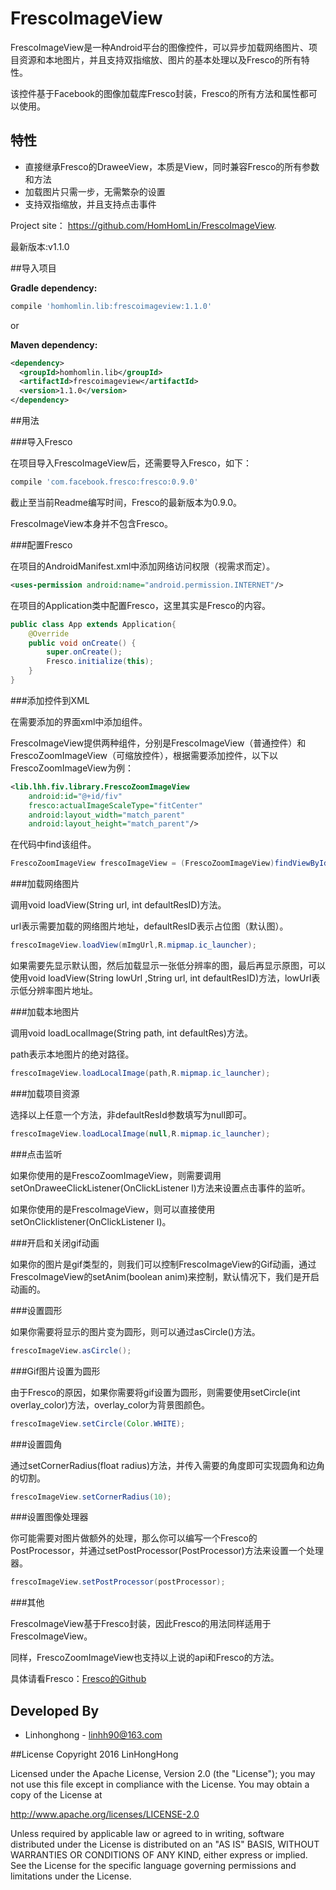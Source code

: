 # FrescoImageView

FrescoImageView是一种Android平台的图像控件，可以异步加载网络图片、项目资源和本地图片，并且支持双指缩放、图片的基本处理以及Fresco的所有特性。

该控件基于Facebook的图像加载库Fresco封装，Fresco的所有方法和属性都可以使用。

## 特性
 * 直接继承Fresco的DraweeView，本质是View，同时兼容Fresco的所有参数和方法
 * 加载图片只需一步，无需繁杂的设置
 * 支持双指缩放，并且支持点击事件

Project site： <https://github.com/HomHomLin/FrescoImageView>.

最新版本:v1.1.0

##导入项目

**Gradle dependency:**
``` groovy
compile 'homhomlin.lib:frescoimageview:1.1.0'
```

or

**Maven dependency:**
``` xml
<dependency>
  <groupId>homhomlin.lib</groupId>
  <artifactId>frescoimageview</artifactId>
  <version>1.1.0</version>
</dependency>
```


##用法

###导入Fresco

在项目导入FrescoImageView后，还需要导入Fresco，如下：

``` groovy
compile 'com.facebook.fresco:fresco:0.9.0'
```

截止至当前Readme编写时间，Fresco的最新版本为0.9.0。

FrescoImageView本身并不包含Fresco。

###配置Fresco

在项目的AndroidManifest.xml中添加网络访问权限（视需求而定）。

```xml
<uses-permission android:name="android.permission.INTERNET"/>
```

在项目的Application类中配置Fresco，这里其实是Fresco的内容。

``` java
public class App extends Application{
    @Override
    public void onCreate() {
        super.onCreate();
        Fresco.initialize(this);
    }
}
```

###添加控件到XML

在需要添加的界面xml中添加组件。

FrescoImageView提供两种组件，分别是FrescoImageView（普通控件）和FrescoZoomImageView（可缩放控件），根据需要添加控件，以下以FrescoZoomImageView为例：

``` xml
<lib.lhh.fiv.library.FrescoZoomImageView
    android:id="@+id/fiv"
    fresco:actualImageScaleType="fitCenter"
    android:layout_width="match_parent"
    android:layout_height="match_parent"/>
```

在代码中find该组件。

```java
FrescoZoomImageView frescoImageView = (FrescoZoomImageView)findViewById(R.id.fiv);
```

###加载网络图片

调用void loadView(String url, int defaultResID)方法。

url表示需要加载的网络图片地址，defaultResID表示占位图（默认图）。

```java
frescoImageView.loadView(mImgUrl,R.mipmap.ic_launcher);
```

如果需要先显示默认图，然后加载显示一张低分辨率的图，最后再显示原图，可以使用void loadView(String lowUrl ,String url, int defaultResID)方法，lowUrl表示低分辨率图片地址。

###加载本地图片

调用void loadLocalImage(String path, int defaultRes)方法。

path表示本地图片的绝对路径。

```java
frescoImageView.loadLocalImage(path,R.mipmap.ic_launcher);
```

###加载项目资源

选择以上任意一个方法，非defaultResId参数填写为null即可。

```java
frescoImageView.loadLocalImage(null,R.mipmap.ic_launcher);
```

###点击监听

如果你使用的是FrescoZoomImageView，则需要调用setOnDraweeClickListener(OnClickListener l)方法来设置点击事件的监听。

如果你使用的是FrescoImageView，则可以直接使用setOnClicklistener(OnClickListener l)。

###开启和关闭gif动画

如果你的图片是gif类型的，则我们可以控制FrescoImageView的Gif动画，通过FrescoImageView的setAnim(boolean anim)来控制，默认情况下，我们是开启动画的。

###设置圆形

如果你需要将显示的图片变为圆形，则可以通过asCircle()方法。

```java
frescoImageView.asCircle();
```

###Gif图片设置为圆形

由于Fresco的原因，如果你需要将gif设置为圆形，则需要使用setCircle(int overlay_color)方法，overlay_color为背景图颜色。

```java
frescoImageView.setCircle(Color.WHITE);
```

###设置圆角

通过setCornerRadius(float radius)方法，并传入需要的角度即可实现圆角和边角的切割。

```java
frescoImageView.setCornerRadius(10);
```

###设置图像处理器

你可能需要对图片做额外的处理，那么你可以编写一个Fresco的PostProcessor，并通过setPostProcessor(PostProcessor)方法来设置一个处理器。

```java
frescoImageView.setPostProcessor(postProcessor);
```

###其他

FrescoImageView基于Fresco封装，因此Fresco的用法同样适用于FrescoImageView。

同样，FrescoZoomImageView也支持以上说的api和Fresco的方法。

具体请看Fresco：[Fresco的Github](https://github.com/facebook/fresco)

## Developed By

 * Linhonghong - <linhh90@163.com>

##License
Copyright 2016 LinHongHong

Licensed under the Apache License, Version 2.0 (the "License");
you may not use this file except in compliance with the License.
You may obtain a copy of the License at

   http://www.apache.org/licenses/LICENSE-2.0

Unless required by applicable law or agreed to in writing, software
distributed under the License is distributed on an "AS IS" BASIS,
WITHOUT WARRANTIES OR CONDITIONS OF ANY KIND, either express or implied.
See the License for the specific language governing permissions and
limitations under the License.